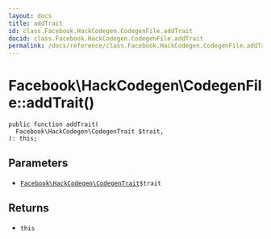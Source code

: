 ```yaml
---
layout: docs
title: addTrait
id: class.Facebook.HackCodegen.CodegenFile.addTrait
docid: class.Facebook.HackCodegen.CodegenFile.addTrait
permalink: /docs/reference/class.Facebook.HackCodegen.CodegenFile.addTrait/
---
```

# Facebook\\HackCodegen\\CodegenFile::addTrait()




``` Hack
public function addTrait(
  Facebook\HackCodegen\CodegenTrait $trait,
): this;
```




## Parameters




+ [` Facebook\HackCodegen\CodegenTrait `](<class.Facebook.HackCodegen.CodegenTrait.md>)`` $trait ``




## Returns




* ` this `